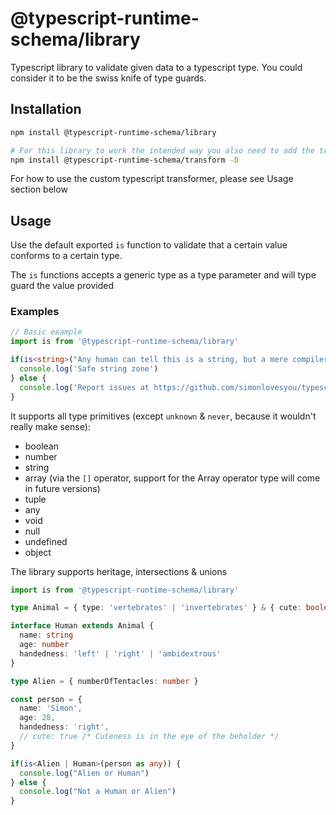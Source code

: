 # @typescript-runtime-schema/library

Typescript library to validate given data to a typescript type. You could consider it to be the swiss knife of type guards.

## Installation
```bash
npm install @typescript-runtime-schema/library

# For this library to work the intended way you also need to add the transform function as a dependency and use it.
npm install @typescript-runtime-schema/transform -D
```

For how to use the custom typescript transformer, please see Usage section below

## Usage
Use the default exported `is` function to validate that a certain value conforms to a certain type.

The `is` functions accepts a generic type as a type parameter and will type guard the value provided

### Examples
```ts
// Basic example
import is from '@typescript-runtime-schema/library'

if(is<string>("Any human can tell this is a string, but a mere compiler won't know because it is cast" as any)) {
  console.log('Safe string zone')
} else {
  console.log('Report issues at https://github.com/simonlovesyou/typescript-runtime-schema/issues')
}
```

It supports all type primitives (except `unknown` & `never`, because it wouldn't really make sense):
* boolean
* number
* string
* array (via the `[]` operator, support for the Array operator type will come in future versions)
* tuple
* any
* void
* null
* undefined
* object

The library supports heritage, intersections & unions

```ts
import is from '@typescript-runtime-schema/library'

type Animal = { type: 'vertebrates' | 'invertebrates' } & { cute: boolean }

interface Human extends Animal {
  name: string
  age: number
  handedness: 'left' | 'right' | 'ambidextrous'
}

type Alien = { numberOfTentacles: number }

const person = {
  name: 'Simon',
  age: 28,
  handedness: 'right',
  // cute: true /* Cuteness is in the eye of the beholder */ 
}

if(is<Alien | Human>(person as any)) {
  console.log("Alien or Human")
} else {
  console.log("Not a Human or Alien")
}
```

